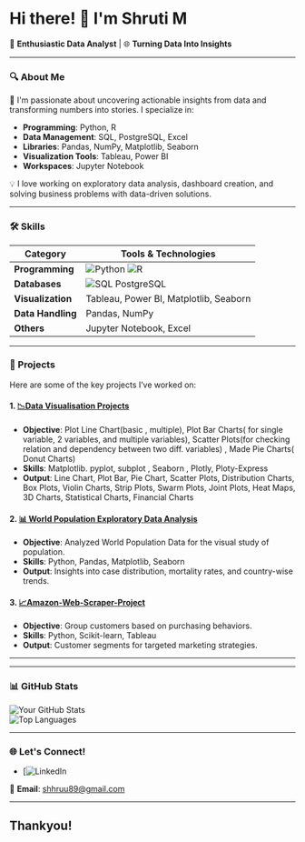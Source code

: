 # Hi there! 👋 I'm Shruti M
🌟 **Enthusiastic Data Analyst** | 🌐 **Turning Data Into Insights**

---

### 🔍 About Me
🚀 I'm passionate about uncovering actionable insights from data and transforming numbers into stories. I specialize in:
- **Programming**: Python, R
- **Data Management**: SQL, PostgreSQL, Excel
- **Libraries**: Pandas, NumPy, Matplotlib, Seaborn
- **Visualization Tools**: Tableau, Power BI  
- **Workspaces**: Jupyter Notebook

💡 I love working on exploratory data analysis, dashboard creation, and solving business problems with data-driven solutions.

---

### 🛠️ Skills
| **Category**       | **Tools & Technologies**                           |
|---------------------|---------------------------------------------------|
| **Programming**     | ![Python](https://img.shields.io/badge/-Python-3776AB?logo=python&logoColor=white) ![R](https://img.shields.io/badge/-R-276DC3?logo=R&logoColor=white) |
| **Databases**       | ![SQL](https://img.shields.io/badge/-SQL-336791?logo=postgresql&logoColor=white) PostgreSQL |
| **Visualization**   | Tableau, Power BI, Matplotlib, Seaborn            |
| **Data Handling**   | Pandas, NumPy                                     |
| **Others**          | Jupyter Notebook, Excel                          |

---

### 📂 Projects
Here are some of the key projects I’ve worked on:


#### 1. [📉Data Visualisation Projects](https://github.com/shhruthii/Data-Visualisations)
- **Objective**: Plot Line Chart(basic , multiple), Plot Bar Charts( for single variable, 2 variables, and multiple variables), Scatter Plots(for checking relation and dependency between two diff. variables) , Made Pie Charts( Donut Charts) 
- **Skills**: Matplotlib. pyplot, subplot , Seaborn , Plotly, Ploty-Express
- **Output**: Line Chart, Plot Bar, Pie Chart, Scatter Plots, Distribution Charts, Box Plots, Violin Charts, Strip Plots, Swarm Plots, Joint Plots, Heat Maps, 3D Charts, Statistical Charts, Financial Charts

#### 2. [📊 World Population Exploratory Data Analysis](https://github.com/shhruthii/EDA-with-Pandas)
- **Objective**: Analyzed World Population Data for the visual study of population.
- **Skills**: Python, Pandas, Matplotlib, Seaborn
- **Output**: Insights into case distribution, mortality rates, and country-wise trends.

#### 3. [📈Amazon-Web-Scraper-Project](https://github.com/shhruthii/Amazon-Web-Scraper-Project)
- **Objective**: Group customers based on purchasing behaviors.
- **Skills**: Python, Scikit-learn, Tableau
- **Output**: Customer segments for targeted marketing strategies.


---

---

### 📊 GitHub Stats
![Your GitHub Stats](https://github-readme-stats.vercel.app/api?username=yourusername&show_icons=true&theme=radical)  
![Top Languages](https://github-readme-stats.vercel.app/api/top-langs/?username=yourusername&layout=compact&theme=radical)

---

### 🌐 Let's Connect!
- [![LinkedIn](https://www.linkedin.com/in/shruti-788kl/)  


📧 **Email**: shhruu89@gmail.com 

---

## Thankyou!
